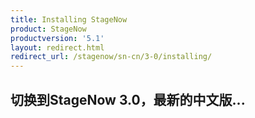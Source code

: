 ```yaml
---
title: Installing StageNow
product: StageNow
productversion: '5.1'
layout: redirect.html
redirect_url: /stagenow/sn-cn/3-0/installing/
---
```


## 切换到StageNow 3.0，最新的中文版...

